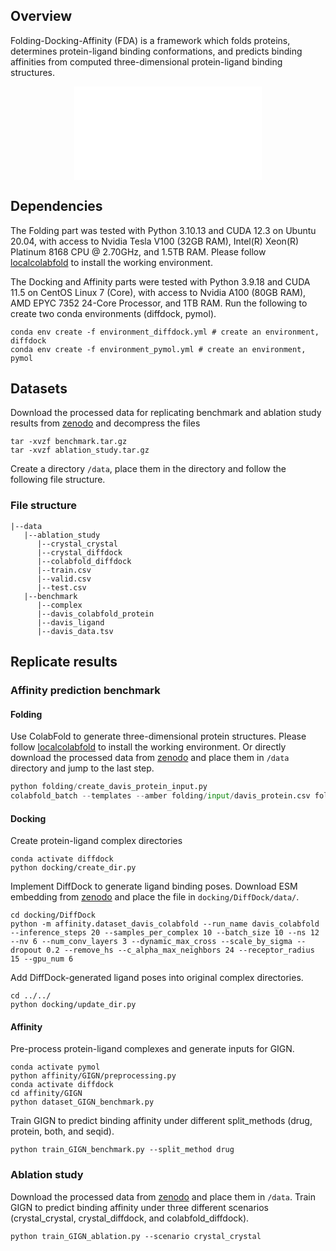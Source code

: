 ## Overview
Folding-Docking-Affinity (FDA) is a framework which folds proteins, determines protein-ligand binding conformations, and predicts binding affinities from computed three-dimensional protein-ligand binding structures.
<p align="center">
    <embed src="figure/FDA_fig1.pdf">
    
## Dependencies
The Folding part was tested with Python 3.10.13 and CUDA 12.3 on Ubuntu 20.04, with access to Nvidia Tesla V100 (32GB RAM), Intel(R) Xeon(R) Platinum 8168 CPU @ 2.70GHz, and 1.5TB RAM. Please follow [localcolabfold](https://github.com/YoshitakaMo/localcolabfold) to install the working environment. 

The Docking and Affinity parts were tested with Python 3.9.18 and CUDA 11.5 on CentOS Linux 7 (Core), with access to Nvidia A100 (80GB RAM), AMD EPYC 7352 24-Core Processor, and 1TB RAM. Run the following to create two conda environments (diffdock, pymol).

```
conda env create -f environment_diffdock.yml # create an environment, diffdock
conda env create -f environment_pymol.yml # create an environment, pymol
```
## Datasets
Download the processed data for replicating benchmark and ablation study results from [zenodo](https://zenodo.org/records/10968593) and decompress the files

```
tar -xvzf benchmark.tar.gz
tar -xvzf ablation_study.tar.gz
```

Create a directory `/data`, place them in the directory and follow the following file structure.
### File structure

```
|--data
   |--ablation_study
      |--crystal_crystal
      |--crystal_diffdock
      |--colabfold_diffdock
      |--train.csv
      |--valid.csv
      |--test.csv
   |--benchmark
      |--complex
      |--davis_colabfold_protein
      |--davis_ligand
      |--davis_data.tsv
```

 
## Replicate results
### Affinity prediction benchmark
#### Folding 
Use ColabFold to generate three-dimensional protein structures. Please follow [localcolabfold](https://github.com/YoshitakaMo/localcolabfold) to install the working environment. Or directly download the processed data from [zenodo](https://zenodo.org/records/10968593/files/benchmark.tar.gz?download=1) and place them in `/data` directory and jump to the last step.

```python
python folding/create_davis_protein_input.py
colabfold_batch --templates --amber folding/input/davis_protein.csv folding/output/davis_colabfold_protein --use-gpu-relax --num-relax 1 --gpu 10

```
#### Docking
Create protein-ligand complex directories

```
conda activate diffdock
python docking/create_dir.py
```
Implement DiffDock to generate ligand binding poses. Download ESM embedding from [zenodo](https://zenodo.org/records/10968593/files/esm2_3billion_embeddings_davis_colabfold.pt.tar.gz?download=1) and place the file in `docking/DiffDock/data/`.

```
cd docking/DiffDock
python -m affinity.dataset_davis_colabfold --run_name davis_colabfold --inference_steps 20 --samples_per_complex 10 --batch_size 10 --ns 12 --nv 6 --num_conv_layers 3 --dynamic_max_cross --scale_by_sigma --dropout 0.2 --remove_hs --c_alpha_max_neighbors 24 --receptor_radius 15 --gpu_num 6
```

Add DiffDock-generated ligand poses into original complex directories.

```
cd ../../
python docking/update_dir.py
```

#### Affinity
Pre-process protein-ligand complexes and generate inputs for GIGN.

```
conda activate pymol
python affinity/GIGN/preprocessing.py
conda activate diffdock
cd affinity/GIGN
python dataset_GIGN_benchmark.py
```

Train GIGN to predict binding affinity under different split_methods (drug, protein, both, and seqid).

```
python train_GIGN_benchmark.py --split_method drug
```
### Ablation study
Download the processed data from [zenodo](https://zenodo.org/records/10968593/files/ablation_study.tar.gz?download=1) and place them in `/data`. Train GIGN to predict binding affinity under three different scenarios (crystal\_crystal, crystal\_diffdock, and colabfold\_diffdock).

```
python train_GIGN_ablation.py --scenario crystal_crystal
```
